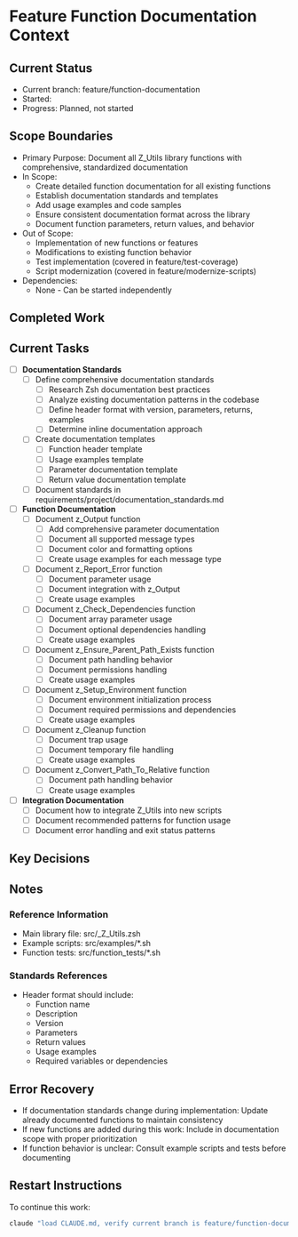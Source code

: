 # Feature Function Documentation Context

## Current Status
- Current branch: feature/function-documentation
- Started: <!-- Will be filled when branch is created -->
- Progress: Planned, not started

## Scope Boundaries
- Primary Purpose: Document all Z_Utils library functions with comprehensive, standardized documentation
- In Scope: 
  - Create detailed function documentation for all existing functions
  - Establish documentation standards and templates
  - Add usage examples and code samples
  - Ensure consistent documentation format across the library
  - Document function parameters, return values, and behavior
- Out of Scope:
  - Implementation of new functions or features
  - Modifications to existing function behavior
  - Test implementation (covered in feature/test-coverage)
  - Script modernization (covered in feature/modernize-scripts)
- Dependencies:
  - None - Can be started independently

## Completed Work
<!-- No entries yet -->

## Current Tasks
- [ ] **Documentation Standards**
  - [ ] Define comprehensive documentation standards
    - [ ] Research Zsh documentation best practices
    - [ ] Analyze existing documentation patterns in the codebase
    - [ ] Define header format with version, parameters, returns, examples
    - [ ] Determine inline documentation approach
  - [ ] Create documentation templates
    - [ ] Function header template
    - [ ] Usage examples template
    - [ ] Parameter documentation template
    - [ ] Return value documentation template
  - [ ] Document standards in requirements/project/documentation_standards.md

- [ ] **Function Documentation**
  - [ ] Document z_Output function
    - [ ] Add comprehensive parameter documentation
    - [ ] Document all supported message types
    - [ ] Document color and formatting options
    - [ ] Create usage examples for each message type
  - [ ] Document z_Report_Error function
    - [ ] Document parameter usage
    - [ ] Document integration with z_Output
    - [ ] Create usage examples
  - [ ] Document z_Check_Dependencies function
    - [ ] Document array parameter usage
    - [ ] Document optional dependencies handling
    - [ ] Create usage examples
  - [ ] Document z_Ensure_Parent_Path_Exists function
    - [ ] Document path handling behavior
    - [ ] Document permissions handling
    - [ ] Create usage examples
  - [ ] Document z_Setup_Environment function
    - [ ] Document environment initialization process
    - [ ] Document required permissions and dependencies
    - [ ] Create usage examples
  - [ ] Document z_Cleanup function
    - [ ] Document trap usage
    - [ ] Document temporary file handling
    - [ ] Create usage examples
  - [ ] Document z_Convert_Path_To_Relative function
    - [ ] Document path handling behavior
    - [ ] Create usage examples

- [ ] **Integration Documentation**
  - [ ] Document how to integrate Z_Utils into new scripts
  - [ ] Document recommended patterns for function usage
  - [ ] Document error handling and exit status patterns

## Key Decisions
<!-- No entries yet -->

## Notes
### Reference Information
- Main library file: src/_Z_Utils.zsh
- Example scripts: src/examples/*.sh
- Function tests: src/function_tests/*.sh

### Standards References
- Header format should include:
  - Function name
  - Description
  - Version
  - Parameters
  - Return values
  - Usage examples
  - Required variables or dependencies

## Error Recovery
- If documentation standards change during implementation: Update already documented functions to maintain consistency
- If new functions are added during this work: Include in documentation scope with proper prioritization
- If function behavior is unclear: Consult example scripts and tests before documenting

## Restart Instructions
To continue this work:
```bash
claude "load CLAUDE.md, verify current branch is feature/function-documentation, load appropriate context, and continue documenting Z_Utils functions"
```